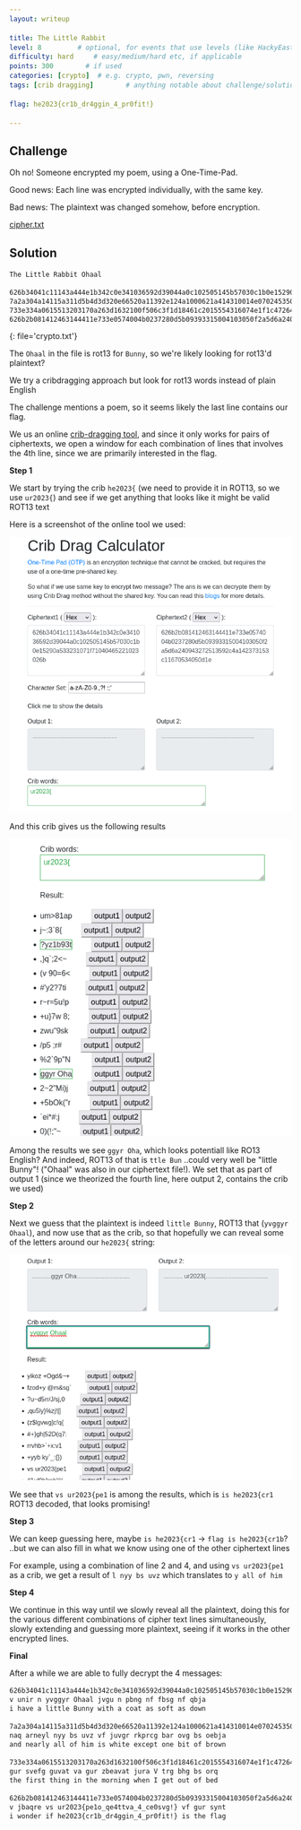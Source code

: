 ```yaml
---
layout: writeup

title: The Little Rabbit
level: 8         # optional, for events that use levels (like HackyEaster)
difficulty: hard     # easy/medium/hard etc, if applicable
points: 300        # if used
categories: [crypto]  # e.g. crypto, pwn, reversing
tags: [crib dragging]        # anything notable about challenge/solution, vuln/tools/etc

flag: he2023{cr1b_dr4ggin_4_pr0fit!}

---
```


## Challenge

Oh no! Someone encrypted my poem, using a One-Time-Pad.

Good news: Each line was encrypted individually, with the same key.

Bad news: The plaintext was changed somehow, before encryption.

[cipher.txt](writeupfiles/cipher.txt)

## Solution

```
The Little Rabbit Ohaal

626b34041c11143a444e1b342c0e341036592d39044a0c102505145b57030c1b0e15290a533231071f71040465221023026b
7a2a304a14115a311d5b4d3d320e66520a11392e124a1000621a414310014e070245350f147431150a7105142273103a4328132f01181e
733e334a0615513203170a263d1632100f506c3f1d18461c2015554316074e1f1c47264c257427061f71080a2273103a4328043c47
626b2b081412463144411e733e0574004b0237280d5b09393315004103050f2a5d6a240943272513592c4a142373153c11670534050d1e
```
{: file='crypto.txt'}


The `Ohaal` in the file is rot13 for `Bunny`, so we're likely looking for rot13'd plaintext?

We try a cribdragging approach but look for rot13 words instead of plain English

The challenge mentions a poem, so it seems likely the last line contains our flag.

We us an online [crib-dragging tool](https://toolbox.lotusfa.com/crib_drag/), and since it only works
for pairs of ciphertexts, we open a window for each combination of lines that involves the 4th line,
since we are primarily interested in the flag.

**Step 1**

We start by trying the crib `he2023{` (we need to provide it in ROT13, so we use `ur2023{`) and see if
we get anything that looks like it might be valid ROT13 text

Here is a screenshot of the online tool we used:

![](writeupfiles/ohaal-ss.png)

And this crib gives us the following results

![](writeupfiles/ohaal-results.png)

Among the results we see `ggyr Oha`, which looks potentiall like RO13 English? And indeed, ROT13 of that is `ttle Bun` ..could very well be "little Bunny"!
("Ohaal" was also in our ciphertext file!). We set that as part of output 1 (since we theorized the fourth line, here output 2, contains the crib we used)

**Step 2**

Next we guess that the plaintext is indeed `little Bunny`, ROT13 that (`yvggyr Ohaal`), and now use that as the crib, so that hopefully we can reveal some
of the letters around our `he2023{` string:

![](writeupfiles/ohaal-step2.png)

We see that `vs ur2023{pe1` is among the results, which is `is he2023{cr1` ROT13 decoded, that looks promising!

**Step 3**

We can keep guessing here, maybe `is he2023{cr1` -> `flag is he2023{cr1b`? ..but we can also fill in what we know using one of the other ciphertext lines

For example, using a combination of line 2 and 4, and using `vs ur2023{pe1` as a crib, we get a result of  `l nyy bs uvz` which translates to `y all of him`

**Step 4**

We continue in this way until we slowly reveal all the plaintext, doing this for the various different combinations of cipher text lines simultaneously, slowly
extending and guessing more plaintext, seeing if it works in the other encrypted lines.

**Final**

After a while we are able to fully decrypt the 4 messages:
```
626b34041c11143a444e1b342c0e341036592d39044a0c102505145b57030c1b0e15290a533231071f71040465221023026b
v unir n yvggyr Ohaal jvgu n pbng nf fbsg nf qbja
i have a little Bunny with a coat as soft as down

7a2a304a14115a311d5b4d3d320e66520a11392e124a1000621a414310014e070245350f147431150a7105142273103a4328132f01181e
naq arneyl nyy bs uvz vf juvgr rkprcg bar ovg bs oebja
and nearly all of him is white except one bit of brown

733e334a0615513203170a263d1632100f506c3f1d18461c2015554316074e1f1c47264c257427061f71080a2273103a4328043c47
gur svefg guvat va gur zbeavat jura V trg bhg bs orq
the first thing in the morning when I get out of bed

626b2b081412463144411e733e0574004b0237280d5b09393315004103050f2a5d6a240943272513592c4a142373153c11670534050d1e
v jbaqre vs ur2023{pe1o_qe4ttva_4_ce0svg!} vf gur synt
i wonder if he2023{cr1b_dr4ggin_4_pr0fit!} is the flag
```

